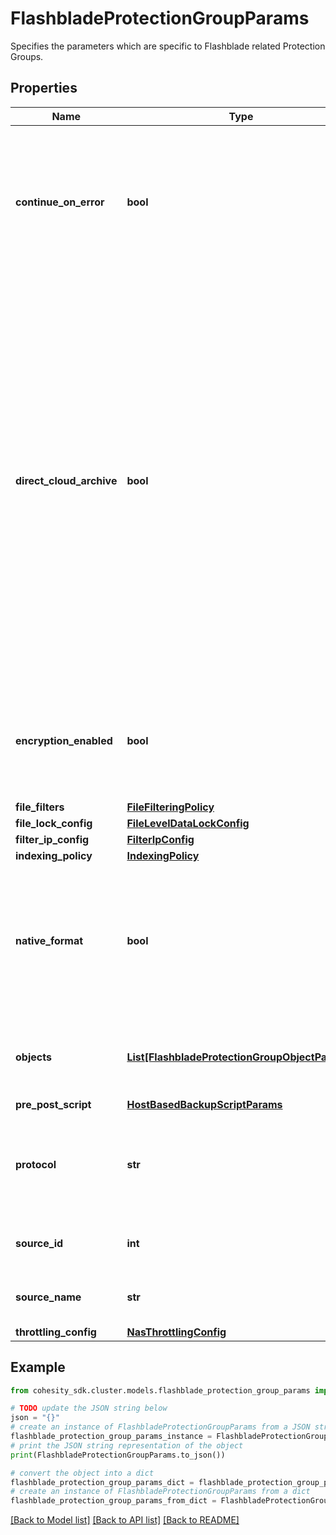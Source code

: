 # FlashbladeProtectionGroupParams

Specifies the parameters which are specific to Flashblade related Protection Groups.

## Properties

Name | Type | Description | Notes
------------ | ------------- | ------------- | -------------
**continue_on_error** | **bool** | Specifies whether or not the Protection Group should continue regardless of whether or not an error was encountered. | [optional] 
**direct_cloud_archive** | **bool** | Specifies whether or not to store the snapshots in this run directly in an Archive Target instead of on the Cluster. If this is set to true, the associated policy must have exactly one Archive Target associated with it and the policy must be set up to archive after every run. Also, a Storage Domain cannot be specified. Default behavior is &#39;false&#39;. | [optional] 
**encryption_enabled** | **bool** | Specifies whether the protection group should use encryption while backup or not. | [optional] 
**file_filters** | [**FileFilteringPolicy**](FileFilteringPolicy.md) |  | [optional] 
**file_lock_config** | [**FileLevelDataLockConfig**](FileLevelDataLockConfig.md) |  | [optional] 
**filter_ip_config** | [**FilterIpConfig**](FilterIpConfig.md) |  | [optional] 
**indexing_policy** | [**IndexingPolicy**](IndexingPolicy.md) |  | [optional] 
**native_format** | **bool** | Specifies whether or not to enable native format for direct archive job. This field is set to true if native format should be used for archiving. | [optional] 
**objects** | [**List[FlashbladeProtectionGroupObjectParams]**](FlashbladeProtectionGroupObjectParams.md) | Specifies the objects to be included in the Protection Group. | 
**pre_post_script** | [**HostBasedBackupScriptParams**](HostBasedBackupScriptParams.md) |  | [optional] 
**protocol** | **str** | Specifies the preferred protocol to use if this device supports multiple protocols. | [optional] 
**source_id** | **int** | Specifies the id of the parent of the objects. | [optional] [readonly] 
**source_name** | **str** | Specifies the name of the parent of the objects. | [optional] [readonly] 
**throttling_config** | [**NasThrottlingConfig**](NasThrottlingConfig.md) |  | [optional] 

## Example

```python
from cohesity_sdk.cluster.models.flashblade_protection_group_params import FlashbladeProtectionGroupParams

# TODO update the JSON string below
json = "{}"
# create an instance of FlashbladeProtectionGroupParams from a JSON string
flashblade_protection_group_params_instance = FlashbladeProtectionGroupParams.from_json(json)
# print the JSON string representation of the object
print(FlashbladeProtectionGroupParams.to_json())

# convert the object into a dict
flashblade_protection_group_params_dict = flashblade_protection_group_params_instance.to_dict()
# create an instance of FlashbladeProtectionGroupParams from a dict
flashblade_protection_group_params_from_dict = FlashbladeProtectionGroupParams.from_dict(flashblade_protection_group_params_dict)
```
[[Back to Model list]](../README.md#documentation-for-models) [[Back to API list]](../README.md#documentation-for-api-endpoints) [[Back to README]](../README.md)


